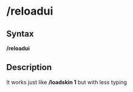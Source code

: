 # /reloadui

## Syntax

**/reloadui**

## Description

It works just like **/loadskin 1** but with less typing

